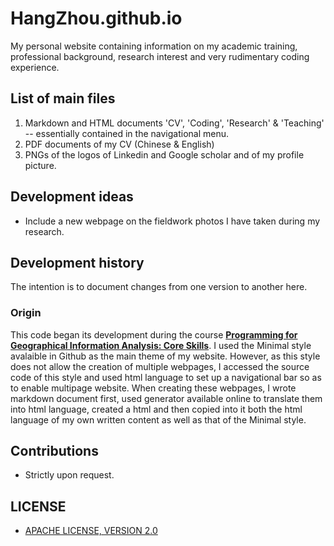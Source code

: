 # HangZhou.github.io
My personal website containing information on my academic training, professional background, research interest and very rudimentary coding experience.  

## List of main files
1. Markdown and HTML documents 'CV', 'Coding', 'Research' & 'Teaching' -- essentially contained in the navigational menu.
2. PDF documents of my CV (Chinese & English)
3. PNGs of the logos of Linkedin and Google scholar and of my profile picture. 

## Development ideas
- Include a new webpage on the fieldwork photos I have taken during my research. 


## Development history
The intention is to document changes from one version to another here.
### Origin
This code began its development during the course **[Programming for Geographical Information Analysis: Core Skills](https://www.geog.leeds.ac.uk/courses/computing/study/core-python/)**. I used the Minimal style avalaible in Github as the main theme of my website. However, as this style does not allow the creation of multiple webpages, I accessed the source code of this style and used html language to set up a navigational bar so as to enable multipage website. When creating these webpages, I wrote markdown document first, used generator available online to translate them into html language, created a html and then copied into it both the html language of my own written content as well as that of the Minimal style.

## Contributions
- Strictly upon request.

## LICENSE
- [APACHE LICENSE, VERSION 2.0](https://www.apache.org/licenses/LICENSE-2.0)
